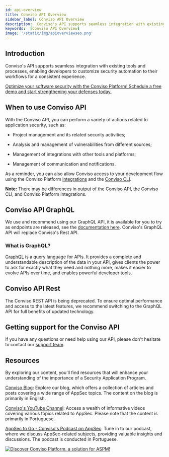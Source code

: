 ```yaml
---
id: api-overview
title: Conviso API Overview
sidebar_label: Conviso API Overview
description:  Conviso's API supports seamless integration with existing tools and processes, enabling developers to customize security automation to their workflows for a consistent experience. Get to know!
keywords:  [Conviso API Overview]
image: '/static/img/apioverviewseo.png'
---
```


## Introduction
Conviso's API supports seamless integration with existing tools and processes, enabling developers to customize security automation to their workflows for a consistent experience.

[Optimize your software security with the Conviso Platform! Schedule a free demo and start strengthening your defenses today.](https://cta-service-cms2.hubspot.com/web-interactives/public/v1/track/redirect?encryptedPayload=AVxigLKtcWzoFbzpyImNNQsXC9S54LjJuklwM39zNd7hvSoR%2FVTX%2FXjNdqdcIIDaZwGiNwYii5hXwRR06puch8xINMyL3EXxTMuSG8Le9if9juV3u%2F%2BX%2FCKsCZN1tLpW39gGnNpiLedq%2BrrfmYxgh8G%2BTcRBEWaKasQ%3D&webInteractiveContentId=125788977029&portalId=5613826)


## When to use Conviso API

With the Conviso API, you can perform a variety of actions related to application security, such as:

- Project management and its related security activities;

- Analysis and management of vulnerabilities from different sources;

- Management of integrations with other tools and platforms;

- Management of communication and notifications.


As a reminder, you can also allow Conviso access to your development flow using the Conviso Platform [integrations](../integrations/integrations_intro.md) and the [Conviso CLI](../cli/installation.md).

**Note:** There may be differences in output of the Conviso API, the Conviso CLI, and Conviso Platform Integrations. 

## Conviso API GraphQL
We use and recommend using our GraphQL API, it is available for you to try as endpoints are released, see the [documentation here](../api/graphql/introduction.md). Conviso's GraphQL API will replace Conviso's Rest API.

### What is GraphQL?
[GraphQL](https://graphql.org/) is a query language for APIs. It provides a complete and understandable description of the data in your API, gives clients the power to ask for exactly what they need and nothing more, makes it easier to evolve APIs over time, and enables powerful developer tools.

## Conviso API Rest
The Conviso REST API is being deprecated. To ensure optimal performance and access to the latest features, we recommend switching to the GraphQL API for full benefits of updated technology. 

## Getting support for the Conviso API
If you have any questions or need help using our API, please don't hesitate to contact our [support team](mailto:support@convisoappsec.com).

## Resources
By exploring our content, you'll find resources that will enhance your understanding of the importance of a Security Application Program.

[Conviso Blog](https://bit.ly/3JtXM8A): Explore our blog, which offers a collection of articles and posts covering a wide range of AppSec topics. The content on the blog is primarily in English.

[Conviso's YouTube Channel](https://bit.ly/3NIbbfM): Access a wealth of informative videos covering various topics related to AppSec. Please note that the content is primarily in Portuguese.

[AppSec to Go - Conviso's Podcast on AppSec](https://spoti.fi/43UJQwN): Tune in to our podcast, where we discuss AppSec-related subjects, providing valuable insights and discussions. The podcast is conducted in Portuguese.

[![Discover Conviso Platform, a solution for ASPM!](https://no-cache.hubspot.com/cta/default/5613826/interactive-125788977029.png)](https://cta-service-cms2.hubspot.com/web-interactives/public/v1/track/redirect?encryptedPayload=AVxigLKtcWzoFbzpyImNNQsXC9S54LjJuklwM39zNd7hvSoR%2FVTX%2FXjNdqdcIIDaZwGiNwYii5hXwRR06puch8xINMyL3EXxTMuSG8Le9if9juV3u%2F%2BX%2FCKsCZN1tLpW39gGnNpiLedq%2BrrfmYxgh8G%2BTcRBEWaKasQ%3D&webInteractiveContentId=125788977029&portalId=5613826)